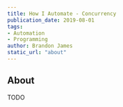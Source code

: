 ```yaml
---
title: How I Automate - Concurrency
publication_date: 2019-08-01
tags:
- Automation
- Programming
author: Brandon James
static_url: "about"
---
```

## About

TODO